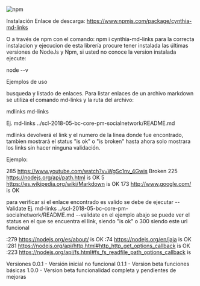 ![npm](https://user-images.githubusercontent.com/39087395/47368566-43864680-d6b8-11e8-9b8d-fe435875c6cf.png)



Instalación
Enlace de descarga: https://www.npmjs.com/package/cynthia-md-links

O a través de npm con el comando: npm i cynthia-md-links
para la correcta instalacion y ejecucion de esta librería procure tener instalada las últimas versiones de NodeJs y Npm, si usted no conoce la version instalada ejecute:

node --v

Ejemplos de uso

busqueda y listado de enlaces.
Para listar enlaces de un archivo markdown se utiliza el comando md-links y la ruta del archivo:

mdlinks <file> md-links

Ej. md-links ../scl-2018-05-bc-core-pm-socialnetwork/README.md

mdlinks devolverá el link y el numero de la linea donde fue encontrado, tambien mostrará el status "is ok" o "is broken" hasta ahora solo mostrara los links sin hacer ninguna validación.

Ejemplo:

285 https://www.youtube.com/watch?v=WgSc1nv_4Gwis Broken
225 https://nodejs.org/api/path.html is OK
5 https://es.wikipedia.org/wiki/Markdown is OK
173 http://www.google.com/ is OK


para verificar si el enlace encontrado es valido se debe de ejecutar --Validate
Ej. md-links ../scl-2018-05-bc-core-pm-socialnetwork/README.md --validate 
en el ejemplo abajo se puede ver el status en el que se encuentra el link, siendo "is ok" o 300 siendo este url funcional

:279 https://nodejs.org/es/about/ is OK
:74 https://nodejs.org/en/jaja is OK
:281 https://nodejs.org/api/http.html#http_http_get_options_callback is OK
:223 https://nodejs.org/api/fs.html#fs_fs_readfile_path_options_callback is



Versiones
0.0.1 - Versión inicial no funcional
0.1.1 - Version beta funciones básicas
1.0.0 - Version beta funcionalidad completa y pendientes de mejoras
